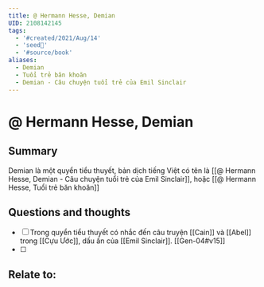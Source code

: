 ```yaml
---
title: @ Hermann Hesse, Demian
UID: 2108142145
tags:
  - '#created/2021/Aug/14'
  - 'seed🥜'
  - '#source/book'
aliases:
  - Demian
  - Tuổi trẻ băn khoăn
  - Demian - Câu chuyện tuổi trẻ của Emil Sinclair
---
```

# @ Hermann Hesse, Demian

## Summary
Demian là một quyển tiểu thuyết, bản dịch tiếng Việt có tên là [[@ Hermann Hesse, Demian - Câu chuyện tuổi trẻ của Emil Sinclair]], hoặc [[@ Hermann Hesse, Tuổi trẻ băn khoăn]]

## Questions and thoughts
- [ ] Trong quyển tiểu thuyết có nhắc đến câu truyện [[Cain]] và [[Abel]] trong [[Cựu Ước]], dấu ấn của [[Emil Sinclair]]. [[Gen-04#v15]]
- [ ] 

## Relate to:
